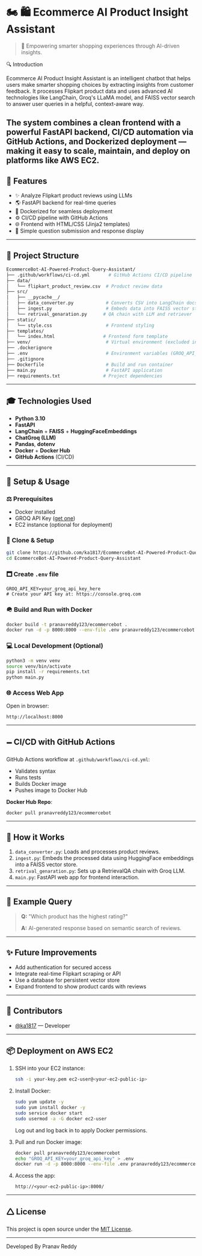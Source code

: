 # 🏍️ 🛍️ Ecommerce AI Product Insight Assistant

> 🤖 Empowering smarter shopping experiences through AI-driven insights.

🔍 Introduction

Ecommerce AI Product Insight Assistant is an intelligent chatbot that helps users make smarter shopping choices by extracting insights from customer feedback. It processes Flipkart product data and uses advanced AI technologies like LangChain, Groq's LLaMA model, and FAISS vector search to answer user queries in a helpful, context-aware way.

The system combines a clean frontend with a powerful FastAPI backend, CI/CD automation via GitHub Actions, and Dockerized deployment — making it easy to scale, maintain, and deploy on platforms like AWS EC2.
---

## 🔧 Features

* ✨ Analyze Flipkart product reviews using LLMs
* 🌎 FastAPI backend for real-time queries
* 🚀 Dockerized for seamless deployment
* ⚙️ CI/CD pipeline with GitHub Actions
* 🌐 Frontend with HTML/CSS (Jinja2 templates)
* 🤝 Simple question submission and response display

---

## 📁 Project Structure

```bash
EcommerceBot-AI-Powered-Product-Query-Assistant/
├── .github/workflows/ci-cd.yml       # GitHub Actions CI/CD pipeline
├── data/
│   └── flipkart_product_review.csv  # Product review data
├── src/
│   ├── __pycache__/
│   ├── data_converter.py            # Converts CSV into LangChain docs
│   ├── ingest.py                    # Embeds data into FAISS vector store
│   └── retrival_genaration.py      # QA chain with LLM and retriever
├── static/
│   └── style.css                    # Frontend styling
├── templates/
│   └── index.html                  # Frontend form template
├── venv/                            # Virtual environment (excluded in Docker)
├── .dockerignore
├── .env                             # Environment variables (GROQ_API_KEY)
├── .gitignore
├── Dockerfile                       # Build and run container
├── main.py                          # FastAPI application
├── requirements.txt                # Project dependencies
```

---

## 🎓 Technologies Used

* **Python 3.10**
* **FastAPI**
* **LangChain** + **FAISS** + **HuggingFaceEmbeddings**
* **ChatGroq (LLM)**
* **Pandas**, **dotenv**
* **Docker** + **Docker Hub**
* **GitHub Actions** (CI/CD)

---

## 🚀 Setup & Usage

### ⚖️ Prerequisites

* Docker installed
* GROQ API Key ([get one](https://console.groq.com))
* EC2 instance (optional for deployment)

### 🔀 Clone & Setup

```bash
git clone https://github.com/ka1817/EcommerceBot-AI-Powered-Product-Query-Assistant.git
cd EcommerceBot-AI-Powered-Product-Query-Assistant
```

### 🗖️ Create `.env` file

```env
GROQ_API_KEY=your_groq_api_key_here
# Create your API key at: https://console.groq.com
```

### 🪖 Build and Run with Docker

```bash
docker build -t pranavreddy123/ecommercebot .
docker run -d -p 8000:8000 --env-file .env pranavreddy123/ecommercebot
```

### 💻 Local Development (Optional)

```bash
python3 -m venv venv
source venv/bin/activate
pip install -r requirements.txt
python main.py
```

### 🌐 Access Web App

Open in browser:

```
http://localhost:8000
```

---

## 🗕️ CI/CD with GitHub Actions

GitHub Actions workflow at `.github/workflows/ci-cd.yml`:

* Validates syntax
* Runs tests
* Builds Docker image
* Pushes image to Docker Hub

**Docker Hub Repo**:

```
docker pull pranavreddy123/ecommercebot
```

---

## 🤖 How it Works

1. `data_converter.py`: Loads and processes product reviews.
2. `ingest.py`: Embeds the processed data using HuggingFace embeddings into a FAISS vector store.
3. `retrival_genaration.py`: Sets up a RetrievalQA chain with Groq LLM.
4. `main.py`: FastAPI web app for frontend interaction.

---

## 📄 Example Query

> **Q:** "Which product has the highest rating?"
>
> **A:** AI-generated response based on semantic search of reviews.

---

## ✨ Future Improvements

* Add authentication for secured access
* Integrate real-time Flipkart scraping or API
* Use a database for persistent vector store
* Expand frontend to show product cards with reviews

---

## 🌟 Contributors

* [@ka1817](https://github.com/ka1817) — Developer

---

## 📦 Deployment on AWS EC2

1. SSH into your EC2 instance:

   ```bash
   ssh -i your-key.pem ec2-user@<your-ec2-public-ip>
   ```

2. Install Docker:

   ```bash
   sudo yum update -y
   sudo yum install docker -y
   sudo service docker start
   sudo usermod -a -G docker ec2-user
   ```

   Log out and log back in to apply Docker permissions.

3. Pull and run Docker image:

   ```bash
   docker pull pranavreddy123/ecommercebot
   echo "GROQ_API_KEY=your_groq_api_key" > .env
   docker run -d -p 8000:8000 --env-file .env pranavreddy123/ecommercebot
   ```

4. Access the app:

   ```
   http://<your-ec2-public-ip>:8000/
   ```

---

## 🛆 License

This project is open source under the [MIT License](LICENSE).

---

Developed By Pranav Reddy

